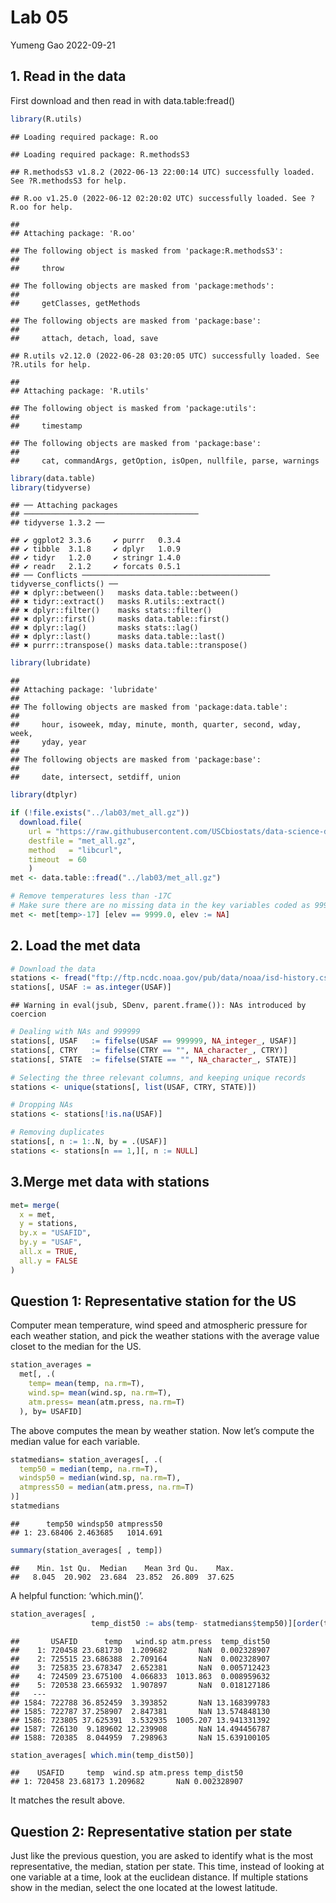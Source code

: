 Lab 05
================
Yumeng Gao
2022-09-21

## 1. Read in the data

First download and then read in with data.table:fread()

``` r
library(R.utils)
```

    ## Loading required package: R.oo

    ## Loading required package: R.methodsS3

    ## R.methodsS3 v1.8.2 (2022-06-13 22:00:14 UTC) successfully loaded. See ?R.methodsS3 for help.

    ## R.oo v1.25.0 (2022-06-12 02:20:02 UTC) successfully loaded. See ?R.oo for help.

    ## 
    ## Attaching package: 'R.oo'

    ## The following object is masked from 'package:R.methodsS3':
    ## 
    ##     throw

    ## The following objects are masked from 'package:methods':
    ## 
    ##     getClasses, getMethods

    ## The following objects are masked from 'package:base':
    ## 
    ##     attach, detach, load, save

    ## R.utils v2.12.0 (2022-06-28 03:20:05 UTC) successfully loaded. See ?R.utils for help.

    ## 
    ## Attaching package: 'R.utils'

    ## The following object is masked from 'package:utils':
    ## 
    ##     timestamp

    ## The following objects are masked from 'package:base':
    ## 
    ##     cat, commandArgs, getOption, isOpen, nullfile, parse, warnings

``` r
library(data.table)
library(tidyverse)
```

    ## ── Attaching packages
    ## ───────────────────────────────────────
    ## tidyverse 1.3.2 ──

    ## ✔ ggplot2 3.3.6     ✔ purrr   0.3.4
    ## ✔ tibble  3.1.8     ✔ dplyr   1.0.9
    ## ✔ tidyr   1.2.0     ✔ stringr 1.4.0
    ## ✔ readr   2.1.2     ✔ forcats 0.5.1
    ## ── Conflicts ────────────────────────────────────────── tidyverse_conflicts() ──
    ## ✖ dplyr::between()   masks data.table::between()
    ## ✖ tidyr::extract()   masks R.utils::extract()
    ## ✖ dplyr::filter()    masks stats::filter()
    ## ✖ dplyr::first()     masks data.table::first()
    ## ✖ dplyr::lag()       masks stats::lag()
    ## ✖ dplyr::last()      masks data.table::last()
    ## ✖ purrr::transpose() masks data.table::transpose()

``` r
library(lubridate)
```

    ## 
    ## Attaching package: 'lubridate'
    ## 
    ## The following objects are masked from 'package:data.table':
    ## 
    ##     hour, isoweek, mday, minute, month, quarter, second, wday, week,
    ##     yday, year
    ## 
    ## The following objects are masked from 'package:base':
    ## 
    ##     date, intersect, setdiff, union

``` r
library(dtplyr)
```

``` r
if (!file.exists("../lab03/met_all.gz"))
  download.file(
    url = "https://raw.githubusercontent.com/USCbiostats/data-science-data/master/02_met/met_all.gz",
    destfile = "met_all.gz",
    method   = "libcurl",
    timeout  = 60
    )
met <- data.table::fread("../lab03/met_all.gz")
```

``` r
# Remove temperatures less than -17C
# Make sure there are no missing data in the key variables coded as 9999, 999, etc
met <- met[temp>-17] [elev == 9999.0, elev := NA]
```

## 2. Load the met data

``` r
# Download the data
stations <- fread("ftp://ftp.ncdc.noaa.gov/pub/data/noaa/isd-history.csv")
stations[, USAF := as.integer(USAF)]
```

    ## Warning in eval(jsub, SDenv, parent.frame()): NAs introduced by coercion

``` r
# Dealing with NAs and 999999
stations[, USAF   := fifelse(USAF == 999999, NA_integer_, USAF)]
stations[, CTRY   := fifelse(CTRY == "", NA_character_, CTRY)]
stations[, STATE  := fifelse(STATE == "", NA_character_, STATE)]

# Selecting the three relevant columns, and keeping unique records
stations <- unique(stations[, list(USAF, CTRY, STATE)])

# Dropping NAs
stations <- stations[!is.na(USAF)]

# Removing duplicates
stations[, n := 1:.N, by = .(USAF)]
stations <- stations[n == 1,][, n := NULL]
```

## 3.Merge met data with stations

``` r
met= merge(
  x = met,
  y = stations,
  by.x = "USAFID",
  by.y = "USAF",
  all.x = TRUE,
  all.y = FALSE
)
```

## Question 1: Representative station for the US

Computer mean temperature, wind speed and atmospheric pressure for each
weather station, and pick the weather stations with the average value
closet to the median for the US.

``` r
station_averages =
  met[, .(
    temp= mean(temp, na.rm=T),
    wind.sp= mean(wind.sp, na.rm=T),
    atm.press= mean(atm.press, na.rm=T)
  ), by= USAFID]
```

The above computes the mean by weather station. Now let’s compute the
median value for each variable.

``` r
statmedians= station_averages[, .(
  temp50 = median(temp, na.rm=T),
  windsp50 = median(wind.sp, na.rm=T),
  atmpress50 = median(atm.press, na.rm=T)
)]
statmedians
```

    ##      temp50 windsp50 atmpress50
    ## 1: 23.68406 2.463685   1014.691

``` r
summary(station_averages[ , temp])
```

    ##    Min. 1st Qu.  Median    Mean 3rd Qu.    Max. 
    ##   8.045  20.902  23.684  23.852  26.809  37.625

A helpful function: ‘which.min()’.

``` r
station_averages[ , 
                  temp_dist50 := abs(temp- statmedians$temp50)][order(temp_dist50)]
```

    ##       USAFID      temp   wind.sp atm.press  temp_dist50
    ##    1: 720458 23.681730  1.209682       NaN  0.002328907
    ##    2: 725515 23.686388  2.709164       NaN  0.002328907
    ##    3: 725835 23.678347  2.652381       NaN  0.005712423
    ##    4: 724509 23.675100  4.066833  1013.863  0.008959632
    ##    5: 720538 23.665932  1.907897       NaN  0.018127186
    ##   ---                                                  
    ## 1584: 722788 36.852459  3.393852       NaN 13.168399783
    ## 1585: 722787 37.258907  2.847381       NaN 13.574848130
    ## 1586: 723805 37.625391  3.532935  1005.207 13.941331392
    ## 1587: 726130  9.189602 12.239908       NaN 14.494456787
    ## 1588: 720385  8.044959  7.298963       NaN 15.639100105

``` r
station_averages[ which.min(temp_dist50)]
```

    ##    USAFID     temp  wind.sp atm.press temp_dist50
    ## 1: 720458 23.68173 1.209682       NaN 0.002328907

It matches the result above.

## Question 2: Representative station per state

Just like the previous question, you are asked to identify what is the
most representative, the median, station per state. This time, instead
of looking at one variable at a time, look at the euclidean distance. If
multiple stations show in the median, select the one located at the
lowest latitude.
